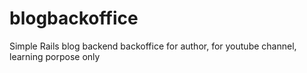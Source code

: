 # blogbackoffice
Simple Rails blog backend backoffice for author,  for youtube channel, learning porpose only
